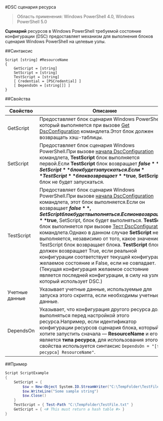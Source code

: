 #DSC сценария ресурса

> Область применения: Windows PowerShell 4.0, Windows PowerShell 5.0

**Сценарий** ресурсов в Windows PowerShell требуемой состояние конфигурации (DSC) предоставляет механизм для выполнения блоков сценария Windows PowerShell на целевые узлы.

##Синтаксис

```
Script [string] #ResourceName
{
    GetScript = [string]
    SetScript = [string]
    TestScript = [string]
    [ Credential = [PSCredential] ]
    [ DependsOn = [string[]] ]
}
```

##Свойства

| Свойство| Описание|
|---|---|
| GetScript| Предоставляет блок сценария Windows PowerShell, который выполняется при вызове [Get DscConfiguration](https://technet.microsoft.com/en-us/library/dn407379.aspx) командлета.Этот блок должен возвращать хэш-таблицы.|
| SetScript| Предоставляет блок сценария Windows PowerShell.При вызове [начала DscConfiguration](https://technet.microsoft.com/en-us/library/dn521623.aspx) командлета, **TestScript** блок выполняется первой.Если **TestScript** блок возвращает **$false**,  **SetScript** блок будет запускаться.Если **TestScript** блок возвращает **$true**,  **SetScript** блок не будет запускаться.|
| TestScript| Предоставляет блок сценария Windows PowerShell.При вызове [начала DscConfiguration](https://technet.microsoft.com/en-us/library/dn521623.aspx) командлета, этот блок выполняется.Если он возвращает **$false**, SetScript блок будет выполняться.Если он возвращает **$true**, SetScript, блок будет выполняться. **TestScript** блок выполняется при вызове [Тест DscConfiguration](https://technet.microsoft.com/en-us/library/dn407382.aspx) командлета.Однако в данном случае **SetScript** не выполняется, независимо от того, какое значение TestScript блок возвращает блока. **TestScript** блок должен возвращает True, если реальной конфигурации соответствует текущей конфигурации желаемое состояние и False, если не совпадает.(Текущая конфигурация желаемое состояние является последней конфигурации, в силу на узле, который использует DSC.)|
| Учетные данные| Указывает учетные данные, используемые для запуска этого скрипта, если необходимы учетные данные.|
| DependsOn| Указывает, что конфигурация другого ресурса должна выполняться перед настройкой этого ресурса.Например, если идентификатор конфигурации ресурсов сценария блока, который вы хотите запустить сначала — **ResourceName** и его тип является **типа ресурса**, для использования этого свойства используется синтаксис `DependsOn = "[типа ресурса] ResourceName"`.

##Пример

```powershell
Script ScriptExample
{
    SetScript = { 
        $sw = New-Object System.IO.StreamWriter("C:\TempFolder\TestFile.txt")
        $sw.WriteLine("Some sample string")
        $sw.Close()
    }
    TestScript = { Test-Path "C:\TempFolder\TestFile.txt" }
    GetScript = { <# This must return a hash table #> }          
}
```





